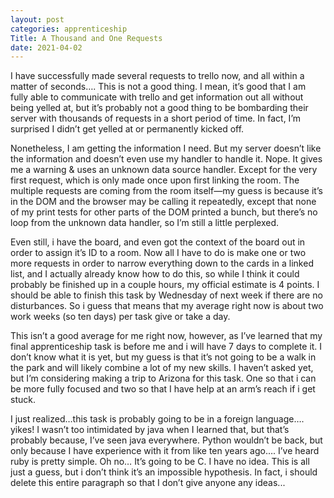 ```yaml
---
layout: post 
categories: apprenticeship
Title: A Thousand and One Requests
date: 2021-04-02
---
```


I have successfully made several requests to trello now, and all within a matter of seconds…. This is not a good thing.  I mean, it’s good that I am fully able to communicate with trello and get information out all without being yelled at, but it’s probably not a good thing to be bombarding their server with thousands of requests in a short period of time.  In fact, I’m surprised I didn’t get yelled at or permanently kicked off.

Nonetheless, I am getting the information I need.  But my server doesn’t like the information and doesn’t even use my handler to handle it.  Nope.  It gives me a warning & uses an unknown data source handler.  Except for the very first request, which is only made once upon first linking the room.  The multiple requests are coming from the room itself—my guess is because it’s in the DOM and the browser may be calling it repeatedly, except that none of my print tests for other parts of the DOM printed a bunch, but there’s no loop from the unknown data handler, so I’m still a little perplexed.  

Even still, i have the board, and even got the context of the board out in order to assign it’s ID to a room.  Now all I have to do is make one or two more requests in order to narrow everything down to the cards in a linked list, and I actually already know how to do this, so while I think it could probably be finished up in a couple hours, my official estimate is 4 points.  I should be able to finish this task by Wednesday of next week if there are no disturbances.  So i guess that means that my average right now is about two work weeks (so ten days) per task give or take a day.

This isn’t a good average for me right now, however, as I’ve learned that my final apprenticeship task is before me and i will have 7 days to complete it.  I don’t know what it is yet, but my guess is that it’s not going to be a walk in the park and will likely combine a lot of my new skills.  I haven’t asked yet, but I’m considering making a trip to Arizona for this task.  One so that i can be more fully focused and two so that I have help at an arm’s reach if i get stuck.  

I just realized…this task is probably going to be in a foreign language…. yikes!  I wasn’t too intimidated by java when I learned that, but that’s probably because, I’ve seen java everywhere.  Python wouldn’t be back, but only because I have experience with it from like ten years ago…. I’ve heard ruby is pretty simple.  Oh no… It’s going to be C.  I have no idea.  This is all just a guess, but i don’t think it’s an impossible hypothesis.  In fact, i should delete this entire paragraph so that I don’t give anyone any ideas...

